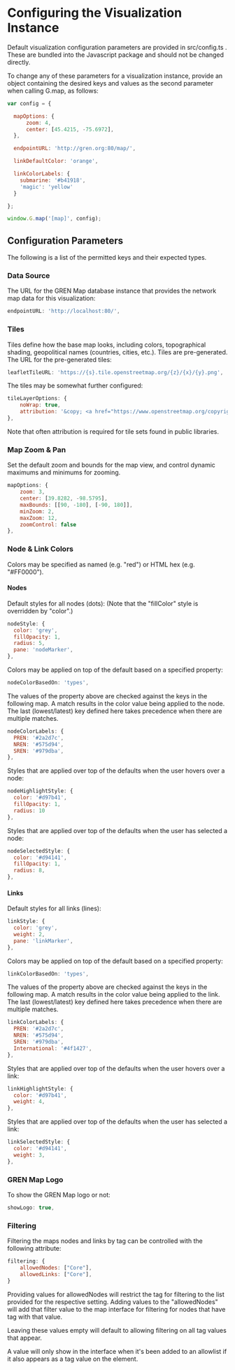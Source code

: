 # Configuring the Visualization Instance

Default visualization configuration parameters are provided in src/config.ts .
These are bundled into the Javascript package and should not be changed
directly.

To change any of these parameters for a visualization instance, provide an
object containing the desired keys and values as the second parameter when
calling G.map, as follows:

```javascript
var config = {

  mapOptions: {
      zoom: 4,
      center: [45.4215, -75.6972],
  },

  endpointURL: 'http://gren.org:80/map/',

  linkDefaultColor: 'orange',

  linkColorLabels: {
    submarine: '#b41918',
    'magic': 'yellow'
  }

};

window.G.map('[map]', config);
```

## Configuration Parameters

The following is a list of the permitted keys and their expected types.

### Data Source

The URL for the GREN Map database instance that provides the network map data
for this visualization:

```javascript
endpointURL: 'http://localhost:80/',
```

### Tiles

Tiles define how the base map looks, including colors, topographical shading,
geopolitical names (countries, cities, etc.).  Tiles are pre-generated.
The URL for the pre-generated tiles:

```javascript
leafletTileURL: 'https://{s}.tile.openstreetmap.org/{z}/{x}/{y}.png',
```

The tiles may be somewhat further configured:

```javascript
tileLayerOptions: {
    noWrap: true,
    attribution: '&copy; <a href="https://www.openstreetmap.org/copyright">OpenStreetMap</a> contributors'
},
```

Note that often attribution is required for tile sets found in public libraries.

### Map Zoom & Pan

Set the default zoom and bounds for the map view, and control dynamic maximums
and minimums for zooming.

```javascript
mapOptions: {
    zoom: 3,
    center: [39.8282, -98.5795],
    maxBounds: [[90, -180], [-90, 180]],
    minZoom: 2,
    maxZoom: 12,
    zoomControl: false
},
```

### Node & Link Colors

Colors may be specified as named (e.g. "red") or HTML hex (e.g. "#FF0000").

#### Nodes

Default styles for all nodes (dots):
(Note that the "fillColor" style is overridden by "color".)

```javascript
nodeStyle: {
  color: 'grey',
  fillOpacity: 1,
  radius: 5,
  pane: 'nodeMarker',
},
```

Colors may be applied on top of the default based on a specified property:

```javascript
nodeColorBasedOn: 'types',
```

The values of the property above are checked against the keys in the following map.
A match results in the color value being applied to the node.
The last (lowest/latest) key defined here takes precedence when there are multiple matches.

```javascript
nodeColorLabels: {
  PREN: '#2a2d7c',
  NREN: '#575d94',
  SREN: '#979dba',
},
```

Styles that are applied over top of the defaults when the user hovers over a node:

```javascript
nodeHighlightStyle: {
  color: '#d97b41',
  fillOpacity: 1,
  radius: 10
},
```

Styles that are applied over top of the defaults when the user has selected a node:

```javascript
nodeSelectedStyle: {
  color: '#d94141',
  fillOpacity: 1,
  radius: 8,
},
```

#### Links

Default styles for all links (lines):

```javascript
linkStyle: {
  color: 'grey',
  weight: 2,
  pane: 'linkMarker',
},
```

Colors may be applied on top of the default based on a specified property:

```javascript
linkColorBasedOn: 'types',
```

The values of the property above are checked against the keys in the following map.
A match results in the color value being applied to the link.
The last (lowest/latest) key defined here takes precedence when there are multiple matches.

```javascript
linkColorLabels: {
  PREN: '#2a2d7c',
  NREN: '#575d94',
  SREN: '#979dba',
  International: '#4f1427',
},
```

Styles that are applied over top of the defaults when the user hovers over a link:

```javascript
linkHighlightStyle: {
  color: '#d97b41',
  weight: 4,
},
```

Styles that are applied over top of the defaults when the user has selected a link:

```javascript
linkSelectedStyle: {
  color: '#d94141',
  weight: 3,
},
```

### GREN Map Logo

To show the GREN Map logo or not:

```javascript
showLogo: true,
```

### Filtering

Filtering the maps nodes and links by tag can be controlled with the following attribute:

```javascript
filtering: {
    allowedNodes: ["Core"],
    allowedLinks: ["Core"],
}
```

Providing values for allowedNodes will restrict the tag for filtering to the list provided for the
respective setting. Adding values to the "allowedNodes" will add that filter value to the map
interface for filtering for nodes that have tag with that value.

Leaving these values empty will default to allowing filtering on all tag values that appear.

A value will only show in the interface when it's been added to an allowlist if it also appears
as a tag value on the element.